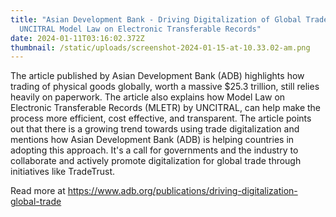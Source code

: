 ```yaml
---
title: "Asian Development Bank - Driving Digitalization of Global Trade:
  UNCITRAL Model Law on Electronic Transferable Records"
date: 2024-01-11T03:16:02.372Z
thumbnail: /static/uploads/screenshot-2024-01-15-at-10.33.02-am.png
---
```

The article published by Asian Development Bank (ADB) highlights how trading of physical goods globally, worth a massive $25.3 trillion, still relies heavily on paperwork. The article also explains how Model Law on Electronic Transferable Records (MLETR) by UNCITRAL, can help make the process more efficient, cost effective, and transparent. The article points out that there is a growing trend towards using trade digitalization and mentions how Asian Development Bank (ADB) is helping countries in adopting this approach. It's a call for governments and the industry to collaborate and actively promote digitalization for global trade through initiatives like TradeTrust. 

R﻿ead more at [https://www.adb.org/publications/driving-digitalization-global-trade ](https://www.adb.org/publications/driving-digitalization-global-trade)